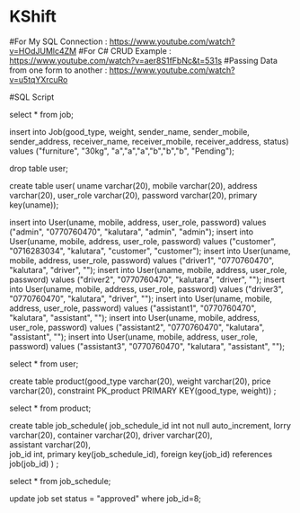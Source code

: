 # KShift

#For My SQL Connection : https://www.youtube.com/watch?v=HOdJUMlc4ZM 
#For C# CRUD Example : https://www.youtube.com/watch?v=aer8S1fFbNc&t=531s 
#Passing Data from one form to another : https://www.youtube.com/watch?v=u5tqYXrcuRo

#SQL Script

select * from job;

insert into Job(good_type, weight, sender_name, sender_mobile, sender_address, receiver_name, receiver_mobile, receiver_address, status) values ("furniture", "30kg", "a","a","a","b","b","b", "Pending");

drop table user; 

create table user(
uname varchar(20), 
mobile varchar(20),
address varchar(20),
user_role varchar(20),
password varchar(20),
primary key(uname));

insert into User(uname, mobile, address, user_role, password) values ("admin", "0770760470", "kalutara", "admin", "admin");
insert into User(uname, mobile, address, user_role, password) values ("customer", "0716283034", "kalutara", "customer", "customer");
insert into User(uname, mobile, address, user_role, password) values ("driver1", "0770760470", "kalutara", "driver", "");
insert into User(uname, mobile, address, user_role, password) values ("driver2", "0770760470", "kalutara", "driver", "");
insert into User(uname, mobile, address, user_role, password) values ("driver3", "0770760470", "kalutara", "driver", "");
insert into User(uname, mobile, address, user_role, password) values ("assistant1", "0770760470", "kalutara", "assistant", "");
insert into User(uname, mobile, address, user_role, password) values ("assistant2", "0770760470", "kalutara", "assistant", "");
insert into User(uname, mobile, address, user_role, password) values ("assistant3", "0770760470", "kalutara", "assistant", "");

select * from user;

create table product(good_type varchar(20), weight varchar(20), price varchar(20), constraint PK_product PRIMARY KEY(good_type, weight))
;

select * from product;

create table job_schedule(
job_schedule_id int not null auto_increment, 
lorry varchar(20), 
container varchar(20), 
driver varchar(20),  
assistant varchar(20),  
job_id int,
primary key(job_schedule_id), 
foreign key(job_id) references job(job_id)
)
;

select * from job_schedule;

update job set status = "approved" where job_id=8;




